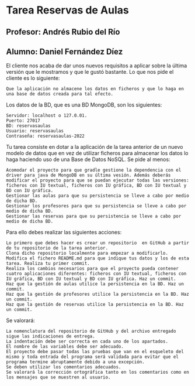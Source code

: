 # Tarea Reservas de Aulas
## Profesor: Andrés Rubio del Río
## Alumno: Daniel Fernández Díez

El cliente nos acaba de dar unos nuevos requisitos a aplicar sobre la última versión que le mostramos y que le gustó bastante. Lo que nos pide el cliente es lo siguiente:

    Que la aplicación no almacene los datos en ficheros y que lo haga en una base de datos creada para tal efecto.

Los datos de la BD, que es una BD MongoDB, son los siguientes:

    Servidor: localhost o 127.0.01.
    Puerto: 27017
    BD: reservasaulas
    Usuario: reservasaulas
    Contraseña: reservasaulas-2022

Tu tarea consiste en dotar a la aplicación de la tarea anterior de un nuevo modelo de datos que en vez de utilizar ficheros para almacenar los datos lo haga haciendo uso de una Base de Datos NoSQL. Se pide al menos:

    Acomodar el proyecto para que gradle gestione la dependencia con el driver para java de MongoDB en su última vesión. Además deberás modificar el proyecto para que se puedan ejecutar todas las versiones: ficheros con IU textual, ficheros con IU gráfica, BD con IU textual y BD con IU gráfica.
    Gestionar las aulas para que su persistencia se lleve a cabo por medio de dicha BD.
    Gestionar los profesores para que su persistencia se lleve a cabo por medio de dicha BD.
    Gestionar las reservas para que su persistencia se lleve a cabo por medio de dicha BD.

Para ello debes realizar las siguientes acciones:

    Lo primero que debes hacer es crear un repositorio  en GitHub a partir de tu repositorio de la tarea anterior.
    Clona dicho repositorio localmente para empezar a modificarlo. Modifica el fichero README.md para que indique tus datos y los de esta tarea. Realiza tu primer commit.
    Realiza los cambios necesarios para que el proyecto pueda contener cuatro aplicaciones diferentes: ficheros con IU textual, ficheros con IU gráfica, BD con IU textual y BD con IU gráfica. Haz un commit.
    Haz que la gestión de aulas utilice la persistencia en la BD. Haz un commit.
    Haz que la gestión de profesores utilice la persistencia en la BD. Haz un commit.
    Haz que la gestión de reservas utilice la persistencia en la BD. Haz un commit.

Se valorará:

    La nomenclatura del repositorio de GitHub y del archivo entregado sigue las indicaciones de entrega.
    La indentación debe ser correcta en cada uno de los apartados.
    El nombre de las variables debe ser adecuado.
    El proyecto debe pasar todas las pruebas que van en el esqueleto del mismo y toda entrada del programa será validada para evitar que el programa termine abruptamente debido a una excepción.
    Se deben utilizar los comentarios adecuados.
    Se valorará la corrección ortográfica tanto en los comentarios como en los mensajes que se muestren al usuario.

